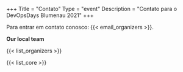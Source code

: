 +++
Title = "Contato"
Type = "event"
Description = "Contato para o DevOpsDays Blumenau 2021"
+++

Para entrar em contato conosco: {{< email_organizers >}}.

**Our local team**

{{< list_organizers >}}


{{< list_core >}}
